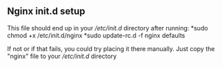 Nginx init.d setup
----------------
This file should end up in your */etc/init.d* directory after running:
*sudo chmod +x /etc/init.d/nginx
*sudo update-rc.d -f nginx defaults

If not or if that fails, you could try placing it there manually. Just copy the "nginx" file to your */etc/init.d* directory